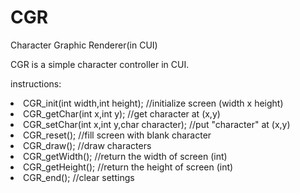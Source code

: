 # CGR
Character Graphic Renderer(in CUI)

CGR is a simple character controller in CUI.

instructions:
<dl>
<li>CGR_init(int width,int height);   //initialize screen (width x height)</li>
<li>CGR_getChar(int x,int y); //get character at (x,y)</li>
<li>CGR_setChar(int x,int y,char character);   //put "character" at (x,y)</li>
<li>CGR_reset();   //fill screen with blank character</li>
<li>CGR_draw();   //draw characters</li>
<li>CGR_getWidth();   //return the width of screen (int)</li>
<li>CGR_getHeight();   //return the height of screen (int)</li>
<li>CGR_end();   //clear settings</li>
</dl>
